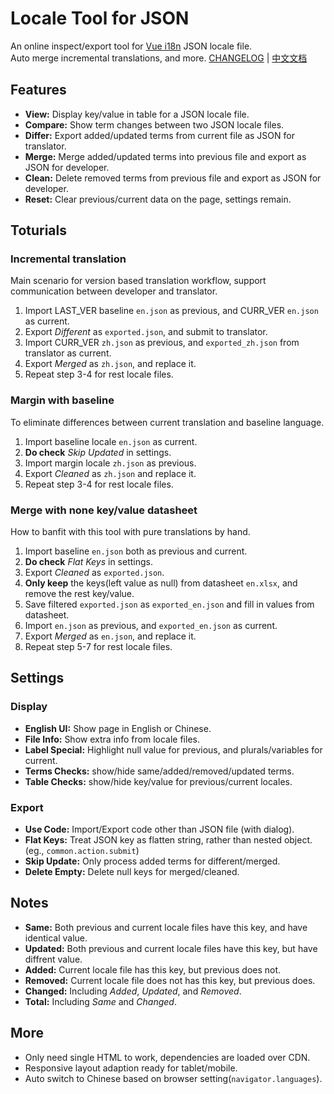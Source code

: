 # Locale Tool for JSON

An online inspect/export tool for [Vue i18n](https://github.com/intlify/vue-i18n-next) JSON locale file.  
Auto merge incremental translations, and more. [CHANGELOG](CHANGELOG.md) | [中文文档](README_zh.md)

## Features

- __View:__ Display key/value in table for a JSON locale file.
- __Compare:__ Show term changes between two JSON locale files.
- __Differ:__ Export added/updated terms from current file as JSON for translator.
- __Merge:__ Merge added/updated terms into previous file and export as JSON for developer.
- __Clean:__ Delete removed terms from previous file and export as JSON for developer.
- __Reset:__ Clear previous/current data on the page, settings remain.

## Toturials

### Incremental translation

Main scenario for version based translation workflow, support communication between developer and translator.

1. Import LAST_VER baseline `en.json` as previous, and CURR_VER `en.json` as current.
2. Export *Different* as `exported.json`, and submit to translator.
3. Import CURR_VER `zh.json` as previous, and `exported_zh.json` from translator as current.
4. Export *Merged* as `zh.json`, and replace it.
5. Repeat step 3-4 for rest locale files.

### Margin with baseline

To eliminate differences between current translation and baseline language.

1. Import baseline locale `en.json` as current.
2. __Do check__ *Skip Updated* in settings.
3. Import margin locale `zh.json` as previous.
4. Export *Cleaned* as `zh.json` and replace it.
5. Repeat step 3-4 for rest locale files.

### Merge with none key/value datasheet

How to banfit with this tool with pure translations by hand.

1. Import baseline `en.json` both as previous and current.
2. __Do check__ *Flat Keys* in settings.
3. Export *Cleaned* as `exported.json`.
4. __Only keep__ the keys(left value as null) from datasheet `en.xlsx`, and remove the rest key/value.
5. Save filtered `exported.json` as `exported_en.json` and fill in values from datasheet.
6. Import `en.json` as previous, and `exported_en.json` as current.
7. Export *Merged* as `en.json`, and replace it.
8. Repeat step 5-7 for rest  locale files.

## Settings

### Display

- __English UI:__ Show page in English or Chinese.
- __File Info:__ Show extra info from locale files.
- __Label Special:__ Highlight null value for previous, and plurals/variables for current.
- __Terms Checks:__ show/hide same/added/removed/updated terms.
- __Table Checks:__ show/hide key/value for previous/current locales.

### Export

- __Use Code:__ Import/Export code other than JSON file (with dialog).
- __Flat Keys:__ Treat JSON key as flatten string, rather than nested object. (eg., `common.action.submit`)
- __Skip Update:__ Only process added terms for different/merged.
- __Delete Empty:__ Delete null keys for merged/cleaned.

## Notes

- __Same:__ Both previous and current locale files have this key, and have identical value.
- __Updated:__ Both previous and current locale files have this key, but have diffrent value.
- __Added:__ Current locale file has this key, but previous does not.
- __Removed:__ Current locale file does not has this key, but previous does.
- __Changed:__ Including *Added*, *Updated*, and *Removed*.
- __Total:__ Including *Same* and *Changed*.

## More

- Only need single HTML to work, dependencies are loaded over CDN.
- Responsive layout adaption ready for tablet/mobile.
- Auto switch to Chinese based on browser setting(`navigator.languages`).
